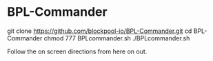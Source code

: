# BPL-Commander

git clone https://github.com/blockpool-io/BPL-Commander.git
cd BPL-Commander
chmod 777 BPLcommander.sh
./BPLcommander.sh

Follow the on screen directions from here on out.
